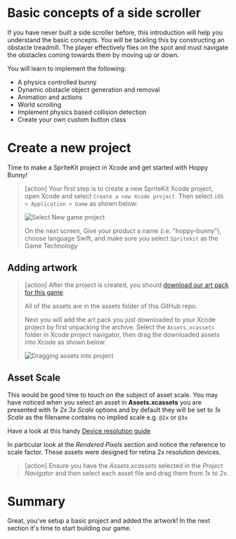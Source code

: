 # Basic concepts of a side scroller

If you have never built a side scroller before, this introduction will help you
understand the basic concepts. You will be tackling this by constructing an
obstacle treadmill. The player effectively flies on the spot and must navigate
the obstacles coming towards them by moving up or down.

You will learn to implement the following:

- A physics controlled bunny
- Dynamic obstacle object generation and removal
- Animation and actions
- World scrolling
- Implement physics based collision detection
- Create your own custom button class

# Create a new project

Time to make a SpriteKit project in Xcode and get started with Hoppy Bunny!

> [action] Your first step is to create a new SpriteKit Xcode project, open
> Xcode and select `Create a new Xcode project`. Then select
> `iOS > Application > Game` as shown below:
>
> ![Select New game project](../Tutorial-Images/xcode_new_project.png)
>
> On the next screen, Give your product a name (i.e. "hoppy-bunny"), choose language Swift, 
> and make sure you select `Spritekit` as the Game Technology

## Adding artwork

> [action] After the project is created, you should
> [download our art pack for this game](https://github.com/Tech-at-DU/Hoppy-Bunny-SpriteKit-Swift3-V2/blob/master/assets.zip).
> 
> All of the assets are in the assets folder of this GitHub repo.  
>
> Next you will add the art pack you just downloaded to your Xcode project by
> first unpacking the archive. Select the `Assets.xcassets` folder in Xcode
> project navigator, then drag the downloaded assets into Xcode as shown below:
>
> ![Dragging assets into project](../Tutorial-Images/xcode_add_artwork.png)

## Asset Scale

This would be good time to touch on the subject of asset scale. You may have
noticed when you select an asset in **Assets.xcassets** you are presented with
_1x 2x 3x Scale_ options and by default they will be set to _1x Scale_ as the
filename contains no implied scale e.g. `@2x` or `@3x`

Have a look at this handy
[Device resolution guide](http://www.paintcodeapp.com/news/ultimate-guide-to-iphone-resolutions)

In particular look at the _Rendered Pixels_ section and notice the reference to
scale factor. These assets were designed for retina 2x resolution devices.

> [action] Ensure you have the _Assets.xcassets_ selected in the _Project
> Navigator_ and then select each asset file and drag them from _1x_ to _2x_.

# Summary

Great, you've setup a basic project and added the artwork! In the next section
it's time to start building our game.
